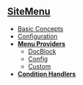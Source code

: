 ## [SiteMenu]()
- [Basic Concepts](basic-concepts)
- [Configuration](config)
- **[Menu Providers](providers)**
    - [DocBlock](providers/docblock)
    - [Config](providers/config)
    - [Custom](providers/custom)
- **[Condition Handlers](condition-handlers)**